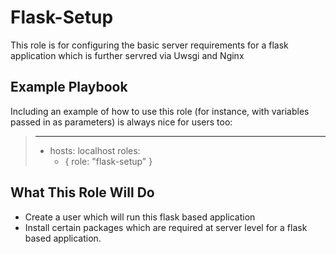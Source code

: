 Flask-Setup
========================

This role is for configuring the basic server requirements for a flask application which is further servred via Uwsgi and Nginx

## Example Playbook

Including an example of how to use this role (for instance, with variables passed in as parameters) is always nice for users too:

>  ---
>   - hosts: localhost
>     roles:
>      - { role: "flask-setup" }

## What This Role Will Do

* Create a user which will run this flask based application
* Install certain packages which are required at server level for a flask based application.

